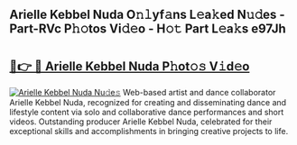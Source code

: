 ## Arielle Kebbel Nuda O𝚗𝚕yf𝚊ns L𝚎a𝚔ed N𝚞𝚍es - Part-RVc P𝚑𝚘tos Vi𝚍𝚎o - H𝚘𝚝 Part L𝚎a𝚔s e97Jh

# <h2><a href="http://kf2xoqg.oniu.top/?m=Arielle+Kebbel+Nuda">🔗👉 🔴 Arielle Kebbel Nuda P𝚑ot𝚘𝚜 V𝚒d𝚎o</a></h2>

[![Arielle Kebbel Nuda Nu𝚍e𝚜](https://i.imgur.com/0qMVB7G.gif)](http://kf2xoqg.oniu.top/?m=Arielle+Kebbel+Nuda)
Web-based artist and dance collaborator Arielle Kebbel Nuda, recognized for creating and disseminating dance and lifestyle content via solo and collaborative dance performances and short videos. Outstanding producer Arielle Kebbel Nuda, celebrated for their exceptional skills and accomplishments in bringing creative projects to life.  
